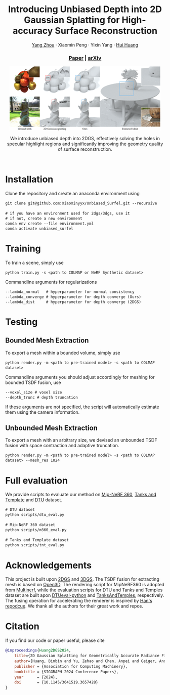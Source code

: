 <p align="center">

  <h1 align="center">Introducing Unbiased Depth into 2D Gaussian Splatting for
  High-accuracy Surface Reconstruction</h1>
  <p align="center">
    <a href="https://zhouyangvcc.github.io/">Yang Zhou</a>
    ·
    <a>Xiaomin Peng</a>
    ·
    <a>Yixin Yang</a>
    ·
    <a href="https://vcc.tech/~huihuang">Hui Huang</a>
  </p>


  <h3 align="center"><a href="">Paper</a> | <a href="">arXiv</a> </h3>
  <div align="center"></div>
</p>


<p align="center">
  <a href="">
    <img src="./assets/teaser.png" alt="Logo" width="95%">
  </a>
</p>

<p align="center">
We introduce unbiased depth into 2DGS, effectively solving the holes in specular highlight regions and significantly improving the geometry quality of surface reconstruction.
</p>
<br>

# Installation
Clone the repository and create an anaconda environment using
```
git clone git@github.com:XiaoXinyyx/Unbiased_Surfel.git --recursive

# if you have an environment used for 2dgs/3dgs, use it
# if not, create a new environment
conda env create --file environment.yml
conda activate unbiased_surfel
```

# Training

To train a scene, simply use

```
python train.py -s <path to COLMAP or NeRF Synthetic dataset>
```

Commandline arguments for regularizations
```
--lambda_normal   # hyperparameter for normal consistency
--lambda_converge # hyperparameter for depth converge (Ours)
--lambda_dist     # hyperparameter for depth converge (2DGS)
```

# Testing
## Bounded Mesh Extraction
To export a mesh within a bounded volume, simply use
```
python render.py -m <path to pre-trained model> -s <path to COLMAP dataset> 
```
Commandline arguments you should adjust accordingly for meshing for bounded TSDF fusion, use
```
--voxel_size # voxel size
--depth_trunc # depth truncation
```
If these arguments are not specified, the script will automatically estimate them using the camera information.

## Unbounded Mesh Extraction
To export a mesh with an arbitrary size, we devised an unbounded TSDF fusion with space contraction and adaptive truncation.
```
python render.py -m <path to pre-trained model> -s <path to COLMAP dataset> --mesh_res 1024
```

# Full evaluation

We provide scripts to evaluate our method on [Mip-NeRF 360](https://jonbarron.info/mipnerf360/), [Tanks and Template](https://www.tanksandtemples.org/download/) and [DTU](https://drive.google.com/drive/folders/1SJFgt8qhQomHX55Q4xSvYE2C6-8tFll9) dataset.
```
# DTU dataset
python scripts/dtu_eval.py

# Mip-NeRF 360 dataset
python scripts/m360_eval.py

# Tanks and Template dataset
python scripts/tnt_eval.py
```

# Acknowledgements
This project is built upon [2DGS](https://github.com/hbb1/2d-gaussian-splatting) and [3DGS](https://github.com/graphdeco-inria/gaussian-splatting). The TSDF fusion for extracting mesh is based on [Open3D](https://github.com/isl-org/Open3D). The rendering script for MipNeRF360 is adopted from [Multinerf](https://github.com/google-research/multinerf/), while the evaluation scripts for DTU and Tanks and Temples dataset are built apon [DTUeval-python](https://github.com/jzhangbs/DTUeval-python) and [TanksAndTemples](https://github.com/isl-org/TanksAndTemples/tree/master/python_toolbox/evaluation), respectively. The fusing operation for accelerating the renderer is inspired by [Han's repodcue](https://github.com/Han230104/2D-Gaussian-Splatting-Reproduce). We thank all the authors for their great work and repos. 

# Citation
If you find our code or paper useful, please cite



```bibtex
@inproceedings{Huang2DGS2024,
    title={2D Gaussian Splatting for Geometrically Accurate Radiance Fields},
    author={Huang, Binbin and Yu, Zehao and Chen, Anpei and Geiger, Andreas and Gao, Shenghua},
    publisher = {Association for Computing Machinery},
    booktitle = {SIGGRAPH 2024 Conference Papers},
    year      = {2024},
    doi       = {10.1145/3641519.3657428}
}
```
